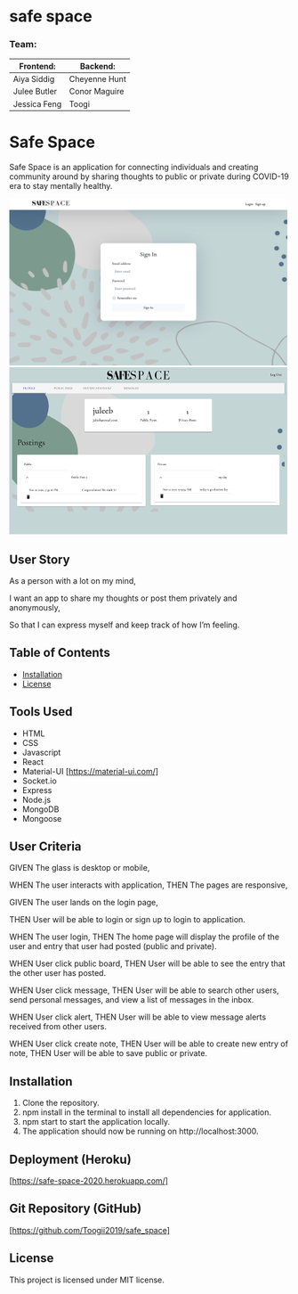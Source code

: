 # safe space

### Team:
| Frontend:      | Backend:       |
| -------------- | -------------- |
| Aiya Siddig    | Cheyenne Hunt  |
| Julee Butler   | Conor Maguire |
| Jessica Feng   | Toogi          |


# Safe Space

Safe Space is an application for connecting individuals and creating community around by sharing thoughts to public or private during COVID-19 era to stay mentally healthy. 

<img src="image/safe-space-login.png" width="500" height="300">

<img src="image/safe-space-member.png" width="500" height="300">

## User Story

As a person with a lot on my mind, 

I want an app to share my thoughts or post them privately and anonymously, 

So that I can express myself and keep track of how I’m feeling.

## Table of Contents
  - [Installation](#installation)
  - [License](#license)

## Tools Used

* HTML
* CSS
* Javascript
* React
* Material-UI [https://material-ui.com/]
* Socket.io
* Express
* Node.js
* MongoDB
* Mongoose

## User Criteria

GIVEN The glass is desktop or mobile,

WHEN The user interacts with application,
THEN The pages are responsive,

GIVEN The user lands on the login page,

THEN User will be able to login or sign up to login to application.


WHEN The user login, 
THEN The home page will display the profile of the user and entry that user had posted (public and private).

WHEN User click public board,
THEN User will be able to see the entry that the other user has posted.

WHEN User click message,
THEN User will be able to search other users, send personal messages, and view a list of messages in the inbox.

WHEN User click alert,
THEN User will be able to view message alerts received from other users.

WHEN User click create note,
THEN User will be able to create new entry of note,
THEN User will be able to save public or private.

## Installation

1. Clone the repository.
2. npm install in the terminal to install all dependencies for application.
3. npm start to start the application locally.
4. The application should now be running on http://localhost:3000.



## Deployment (Heroku)

[https://safe-space-2020.herokuapp.com/]

## Git Repository (GitHub)

[https://github.com/Toogii2019/safe_space]

## License 

This project is licensed under MIT license. 